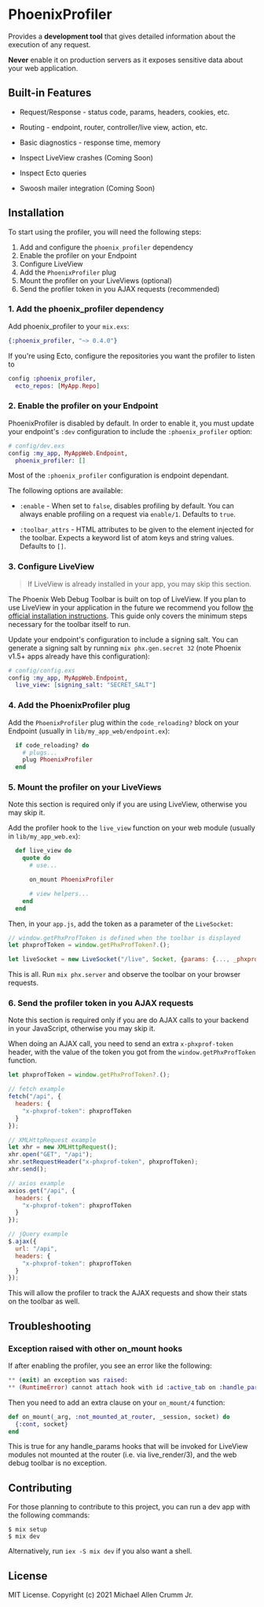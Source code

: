 # PhoenixProfiler

<!-- MDOC -->
Provides a **development tool** that gives detailed information about the execution of any request.

**Never** enable it on production servers as it exposes sensitive data about your web application.

## Built-in Features

* Request/Response - status code, params, headers, cookies, etc.

* Routing - endpoint, router, controller/live view, action, etc.

* Basic diagnostics - response time, memory

* Inspect LiveView crashes (Coming Soon)

* Inspect Ecto queries

* Swoosh mailer integration (Coming Soon)


<!-- * Custom elements TODO Document  -->

## Installation

To start using the profiler, you will need the following steps:

1. Add and configure the `phoenix_profiler` dependency
2. Enable the profiler on your Endpoint
3. Configure LiveView
4. Add the `PhoenixProfiler` plug
5. Mount the profiler on your LiveViews (optional)
6. Send the profiler token in you AJAX requests (recommended)
<!-- 7. Add the profiler page on your LiveDashboard (optional) -->

### 1. Add the phoenix_profiler dependency

Add phoenix_profiler to your `mix.exs`:

```elixir
{:phoenix_profiler, "~> 0.4.0"}
```

If you're using Ecto, configure the repositories you want the profiler to listen to

```elixir
config :phoenix_profiler,
  ecto_repos: [MyApp.Repo]
```

### 2. Enable the profiler on your Endpoint

PhoenixProfiler is disabled by default. In order to enable it,
you must update your endpoint's `:dev` configuration to include the
`:phoenix_profiler` option:

```elixir
# config/dev.exs
config :my_app, MyAppWeb.Endpoint,
  phoenix_profiler: []
```

Most of the `:phoenix_profiler` configuration is endpoint dependant.

The following options are available:

* `:enable` - When set to `false`, disables profiling by default. You can
  always enable profiling on a request via `enable/1`. Defaults to `true`.

* `:toolbar_attrs` - HTML attributes to be given to the element
  injected for the toolbar. Expects a keyword list of atom keys and
  string values. Defaults to `[]`.

### 3. Configure LiveView

> If LiveView is already installed in your app, you may skip this section.

The Phoenix Web Debug Toolbar is built on top of LiveView. If you plan to use LiveView in your application in the future we recommend you follow [the official installation instructions](https://hexdocs.pm/phoenix_live_view/installation.html).
This guide only covers the minimum steps necessary for the toolbar itself to run.

Update your endpoint's configuration to include a signing salt. You can generate a signing salt by running `mix phx.gen.secret 32` (note Phoenix v1.5+ apps already have this configuration):

```elixir
# config/config.exs
config :my_app, MyAppWeb.Endpoint,
  live_view: [signing_salt: "SECRET_SALT"]
```

### 4. Add the PhoenixProfiler plug

Add the `PhoenixProfiler` plug within the `code_reloading?`
block on your Endpoint (usually in `lib/my_app_web/endpoint.ex`):

```elixir
  if code_reloading? do
    # plugs...
    plug PhoenixProfiler
  end
```

### 5. Mount the profiler on your LiveViews

Note this section is required only if you are using LiveView, otherwise you may skip it.

Add the profiler hook to the `live_view` function on your
web module (usually in `lib/my_app_web.ex`):

```elixir
  def live_view do
    quote do
      # use...

      on_mount PhoenixProfiler

      # view helpers...
    end
  end
```

Then, in your `app.js`, add the token as a parameter of the `LiveSocket`:

```javascript
// window.getPhxProfToken is defined when the toolbar is displayed
let phxprofToken = window.getPhxProfToken?.();

let liveSocket = new LiveSocket("/live", Socket, {params: {..., _phxprof_token: phxprofToken}})
```

This is all. Run `mix phx.server` and observe the toolbar on your browser requests.

### 6. Send the profiler token in you AJAX requests

Note this section is required only if you are do AJAX calls to your backend in your JavaScript, otherwise you may skip it.

When doing an AJAX call, you need to send an extra `x-phxprof-token` header, with the value of the token you got from the `window.getPhxProfToken` function.

```javascript
let phxprofToken = window.getPhxProfToken?.();

// fetch example
fetch("/api", {
  headers: {
    "x-phxprof-token": phxprofToken
  }
});

// XMLHttpRequest example
let xhr = new XMLHttpRequest();
xhr.open("GET", "/api");
xhr.setRequestHeader("x-phxprof-token", phxprofToken);
xhr.send();

// axios example
axios.get("/api", {
  headers: {
    "x-phxprof-token": phxprofToken
  }
});

// jQuery example
$.ajax({
  url: "/api",
  headers: {
    "x-phxprof-token": phxprofToken
  }
});
```

This will allow the profiler to track the AJAX requests and show their stats on the toolbar as well.

<!--
### 7. Add the profiler page on your LiveDashboard (optional)

Note this section is required for the LiveDashboard integration. If you are
not using LiveDashboard, you may technically skip this step, although it is
highly recommended that you
[install LiveDashboard](https://hexdocs.pm/phoenix_live_dashboard/Phoenix.LiveDashboard.html#module-installation)
to enjoy all the features of PhoenixProfiler.

Add the dashboard definition to the list of `:additional_pages` on
the [`live_dashboard`](`Phoenix.LiveDashboard.Router.live_dashboard/2`) macro
in your router (usually in `lib/my_app_web/router.ex`):

```elixir
live_dashboard "/dashboard",
  additional_pages: [
    _profiler: {PhoenixProfiler.Dashboard, []}
    # additional pages...
  ]
```
-->

## Troubleshooting

### Exception raised with other on_mount hooks

If after enabling the profiler, you see an error like the
following:

```elixir
** (exit) an exception was raised:
** (RuntimeError) cannot attach hook with id :active_tab on :handle_params because the view was not mounted at the router with the live/3 macro
```

Then you need to add an extra clause on your `on_mount/4` function:

```elixir
def on_mount(_arg, :not_mounted_at_router, _session, socket) do
  {:cont, socket}
end
```

This is true for any handle_params hooks that will be invoked
for LiveView modules not mounted at the router (i.e. via
live_render/3), and the web debug toolbar is no exception.

<!-- MDOC -->

## Contributing

For those planning to contribute to this project, you can run a dev app with the following commands:

    $ mix setup
    $ mix dev

Alternatively, run `iex -S mix dev` if you also want a shell.

## License

MIT License. Copyright (c) 2021 Michael Allen Crumm Jr.
